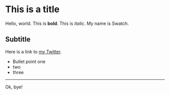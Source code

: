 # This is a title

Hello, world. This is **bold**. This is *italic*.
My name is Swatch.

## Subtitle

Here is a link to [my Twitter](http://twitter.com/anotheredgydog).

* Bullet point one
* two
* three

---

Ok, bye!